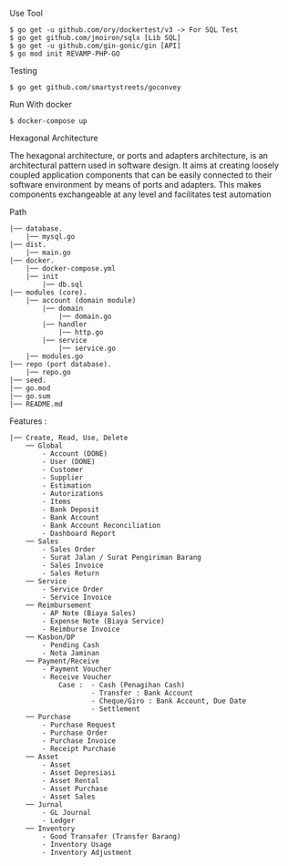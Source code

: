 Use Tool

    $ go get -u github.com/ory/dockertest/v3 -> For SQL Test
    $ go get github.com/jmoiron/sqlx [Lib SQL]
    $ go get -u github.com/gin-gonic/gin [API]
    $ go mod init REVAMP-PHP-GO


Testing

    $ go get github.com/smartystreets/goconvey

Run With docker

    $ docker-compose up

Hexagonal Architecture  

The hexagonal architecture, or ports and adapters architecture, is an architectural pattern used in software design. It aims at creating loosely coupled application components that can be easily connected to their software environment by means of ports and adapters. This makes components exchangeable at any level and facilitates test automation

Path

    |── database.
        |── mysql.go
    |── dist.
        |── main.go
    |── docker.
        |── docker-compose.yml
        |── init
            |── db.sql
    |── modules (core).
        |── account (domain module)
            |── domain
                |── domain.go
            |── handler
                |── http.go
            |── service
                |── service.go
        |── modules.go
    |── repo (port database).
        |── repo.go
    |── seed.
    |── go.mod
    |── go.sum
    |── README.md


Features :

    |── Create, Read, Use, Delete
        ── Global
            - Account (DONE)
            - User (DONE)
            - Customer
            - Supplier
            - Estimation
            - Autorizations
            - Items
            - Bank Deposit
            - Bank Account
            - Bank Account Reconciliation
            - Dashboard Report
        ── Sales
            - Sales Order
            - Surat Jalan / Surat Pengiriman Barang
            - Sales Invoice
            - Sales Return
        ── Service
            - Service Order
            - Service Invoice
        ── Reimbursement
            - AP Note (Biaya Sales)
            - Expense Note (Biaya Service)
            - Reimburse Invoice
        ── Kasbon/DP
            - Pending Cash
            - Nota Jaminan
        ── Payment/Receive
            - Payment Voucher
            - Receive Voucher
                Case :  - Cash (Penagihan Cash)
                        - Transfer : Bank Account
                        - Cheque/Giro : Bank Account, Due Date
                        - Settlement  
        ── Purchase
            - Purchase Request
            - Purchase Order
            - Purchase Invoice
            - Receipt Purchase
        ── Asset
            - Asset
            - Asset Depresiasi
            - Asset Rental
            - Asset Purchase
            - Asset Sales
        ── Jurnal
            - GL Journal
            - Ledger
        ── Inventory
            - Good Transafer (Transfer Barang)
            - Inventory Usage
            - Inventory Adjustment